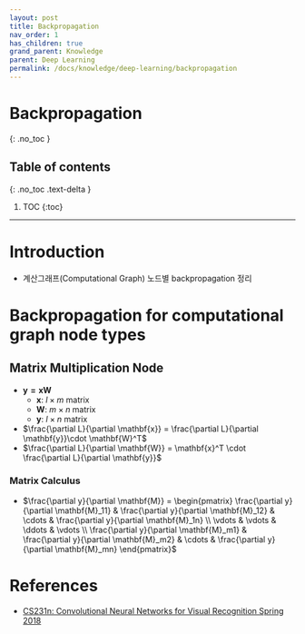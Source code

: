 ```yaml
---
layout: post
title: Backpropagation
nav_order: 1
has_children: true
grand_parent: Knowledge
parent: Deep Learning
permalink: /docs/knowledge/deep-learning/backpropagation
---
```


# Backpropagation
{: .no_toc }

## Table of contents
{: .no_toc .text-delta }

1. TOC
{:toc}

---

# Introduction
* 계산그래프(Computational Graph) 노드별 backpropagation 정리

# Backpropagation for computational graph node types

## Matrix Multiplication Node
- $\mathbf{y=xW}$
  - $\mathbf{x}$: $l \times m$ matrix
  - $\mathbf{W}$: $m \times n$ matrix
  - $\mathbf{y}$: $l \times n$ matrix 
- $\frac{\partial L}{\partial \mathbf{x}} = \frac{\partial L}{\partial \mathbf{y}}\cdot \mathbf{W}^T$
- $\frac{\partial L}{\partial \mathbf{W}} = \mathbf{x}^T \cdot \frac{\partial L}{\partial \mathbf{y}}$

### Matrix Calculus
- $\frac{\partial y}{\partial \mathbf{M}} = \begin{pmatrix}
 \frac{\partial y}{\partial \mathbf{M}_11} & \frac{\partial y}{\partial \mathbf{M}_12} & \cdots & \frac{\partial y}{\partial \mathbf{M}_1n} \\
 \vdots  & \vdots & \ddots & \vdots \\
 \frac{\partial y}{\partial \mathbf{M}_m1} & \frac{\partial y}{\partial \mathbf{M}_m2} & \cdots & \frac{\partial y}{\partial \mathbf{M}_mn}    
 \end{pmatrix}$

# References
- [CS231n: Convolutional Neural Networks for Visual Recognition Spring 2018](http://cs231n.stanford.edu/2018/)
